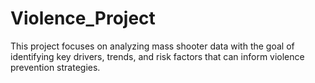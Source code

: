 # Violence_Project
This project focuses on analyzing mass shooter data with the goal of identifying key drivers, trends, and risk factors that can inform violence prevention strategies.
